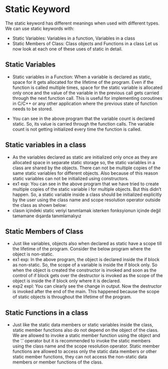 # Static Keyword

The static keyword has different meanings when used with different types. We can use static keywords with:

- Static Variables: Variables in a function, Variables in a class
- Static Members of Class: Class objects and Functions in a class Let us now look at each one of these uses of static in detail.
## Static Variables
- Static variables in a Function: When a variable is declared as static, space for it gets allocated for the lifetime of the program. Even if the function is called multiple times, space for the static variable is allocated only once and the value of the variable in the previous call gets carried through the next function call. This is useful for implementing coroutines in C/C++ or any other application where the previous state of function needs to be stored. 

- You can see in the above program that the variable count is declared static. So, its value is carried through the function calls. The variable count is not getting initialized every time the function is called.

## Static variables in a class
- As the variables declared as static are initialized only once as they are allocated space in separate static storage so, the static variables in a class are shared by the objects. There can not be multiple copies of the same static variables for different objects. Also because of this reason static variables can not be initialized using constructors. 
- ex1 exp: You can see in the above program that we have tried to create multiple copies of the static variable i for multiple objects. But this didn’t happen. So, a static variable inside a class should be initialized explicitly by the user using the class name and scope resolution operator outside the class as shown below: 
- clasın içindeki static veriyi tanımlamak isterken fonksyionun içinde değil tamamane dışarda tanımlamalıyız

## Static Members of Class
- Just like variables, objects also when declared as static have a scope till the lifetime of the program. Consider the below program where the object is non-static. 
- ex1 exp: In the above program, the object is declared inside the if block as non-static. So, the scope of a variable is inside the if block only. So when the object is created the constructor is invoked and soon as the control of if block gets over the destructor is invoked as the scope of the object is inside the if block only where it is declared. 
- exp2 expl: You can clearly see the change in output. Now the destructor is invoked after the end of the main. This happened because the scope of static objects is throughout the lifetime of the program.

## Static Functions in a class
- Just like the static data members or static variables inside the class, static member functions also do not depend on the object of the class. We are allowed to invoke a static member function using the object and the ‘.’ operator but it is recommended to invoke the static members using the class name and the scope resolution operator. Static member functions are allowed to access only the static data members or other static member functions, they can not access the non-static data members or member functions of the class. 